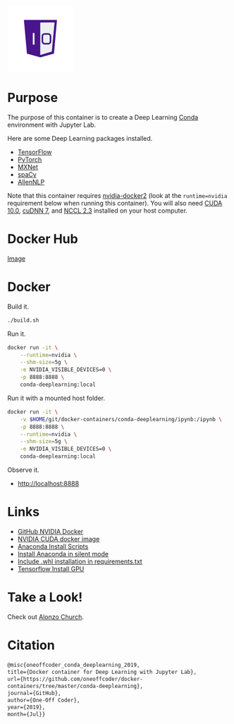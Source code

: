 ![One-Off Coder Logo](../logo.png "One-Off Coder")

# Purpose

The purpose of this container is to create a Deep Learning [Conda](https://anaconda.org/) environment with Jupyter Lab.

Here are some Deep Learning packages installed.

* [TensorFlow](https://www.tensorflow.org/)
* [PyTorch](https://pytorch.org/)
* [MXNet](https://mxnet.apache.org/)
* [spaCy](https://spacy.io)
* [AllenNLP](https://allennlp.org)

Note that this container requires [nvidia-docker2](https://github.com/NVIDIA/nvidia-docker) (look at the `runtime=nvidia` requirement below when running this container). You will also need [CUDA 10.0](https://developer.nvidia.com/cuda-10.0-download-archive), [cuDNN 7](https://developer.nvidia.com/cudnn), and [NCCL 2.3](https://developer.nvidia.com/nccl) installed on your host computer.

# Docker Hub

[Image](https://hub.docker.com/r/oneoffcoder/conda-deeplearning)

# Docker

Build it.

```bash
./build.sh
```

Run it.

```bash
docker run -it \
    --runtime=nvidia \
    --shm-size=5g \
    -e NVIDIA_VISIBLE_DEVICES=0 \
    -p 8888:8888 \
    conda-deeplearning:local
```

Run it with a mounted host folder.

```bash
docker run -it \
    -v $HOME/git/docker-containers/conda-deeplearning/ipynb:/ipynb \
    -p 8888:8888 \
    --runtime=nvidia \
    --shm-size=5g \
    -e NVIDIA_VISIBLE_DEVICES=0 \
    conda-deeplearning:local
```

Observe it.

* [http://localhost:8888](http://localhost:8888)

# Links

* [GitHub NVIDIA Docker](https://github.com/NVIDIA/nvidia-docker)
* [NVIDIA CUDA docker image](https://hub.docker.com/r/nvidia/cuda)
* [Anaconda Install Scripts](https://repo.anaconda.com/archive/)
* [Install Anaconda in silent mode](https://docs.anaconda.com/anaconda/install/silent-mode/)
* [Include .whl installation in requirements.txt](https://stackoverflow.com/questions/45018492/include-whl-installation-in-requirements-txt)
* [Tensorflow Install GPU](https://www.tensorflow.org/install/gpu)

# Take a Look!

Check out [Alonzo Church](https://en.wikipedia.org/wiki/Alonzo_Church).

# Citation

```
@misc{oneoffcoder_conda_deeplearning_2019, 
title={Docker container for Deep Learning with Jupyter Lab}, 
url={https://github.com/oneoffcoder/docker-containers/tree/master/conda-deeplearning}, 
journal={GitHub},
author={One-Off Coder}, 
year={2019}, 
month={Jul}}
```
